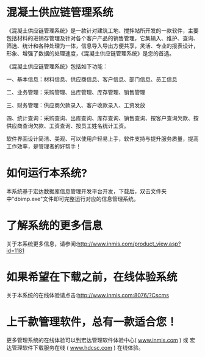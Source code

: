 # 混凝土供应链管理系统

《混凝土供应链管理系统》是一款针对建筑工地、搅拌站所开发的一款软件，主要包括材料的进销存管理及针对各个客户产品的销售管理，它集输入、维护、查询、筛选、统计和各种处理为一体，信息导入导出方便共享，灵活、专业的报表设计，形象、增强了数据的处理速度，《混凝土供应链管理系统》是您的首选。  

《混凝土供应链管理系统》包括如下功能：  

一、基本信息：材料信息、供应商信息、客户信息、部门信息、员工信息

二、业务管理：采购管理、出库管理、库存管理、销售管理

三、财务管理：供应商欠款录入、客户收款录入、工资发放

四、统计查询：采购查询、出库查询、库存查询、销售查询、按客户查询欠款、按供应商查询欠款、工资查询、按员工姓名统计工资。

软件界面设计简洁、美观、可以使用户轻易上手，软件支持与提升服务质量，提高工作效率，是管理者的好帮手！

# 如何运行本系统?

本系统基于宏达数据库信息管理开发平台开发，下载后，双击文件夹中"dbimp.exe"文件即可完整运行对应的信息管理系统。

# 了解系统的更多信息

关于本系统更多信息，请参阅:http://www.inmis.com/product_view.asp?id=1181

# 如果希望在下载之前，在线体验系统

关于本系统的在线体验请点击:http://www.inmis.com:8076/?Cscms

# 上千款管理软件，总有一款适合您！

更多管理系统的在线体验可以到宏达管理软件体验中心( www.inmis.com ) 或 宏达管理软件下载服务在线 ( www.hdcsc.com ) 在线体验。

